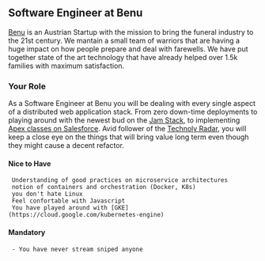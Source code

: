 ## Software Engineer at Benu

[Benu](https://benu.at) is an Austrian Startup with the mission to bring the funeral industry to the 21st century. We mantain a small team of warriors that are having a huge impact on how people prepare and deal with farewells. We have put together state of the art technology that have already helped over 1.5k families with maximum satisfaction.

### Your Role

As a Software Engineer at Benu you will be dealing with every single aspect of a distributed web application stack. From zero down-time deployments to playing around with the newest bud on the [Jam Stack](https://jamstack.org/), to implementing [Apex classes on Salesforce](https://developer.salesforce.com/docs/atlas.en-us.apexcode.meta/apexcode/apex_intro_what_is_apex.htm). Avid follower of the [Technoly Radar](https://www.thoughtworks.com/radar), you will keep a close eye on the things that will bring value long term even though they might cause a decent refactor.

#### Nice to Have
```
 Understanding of good practices on microservice architectures
 notion of containers and orchestration (Docker, K8s)
 you don't hate Linux 
 Feel confortable with Javascript
 You have played around with [GKE](https://cloud.google.com/kubernetes-engine)
```

#### Mandatory
```
 - You have never stream sniped anyone
```